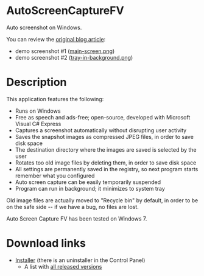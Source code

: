 # AutoScreenCaptureFV
Auto screenshot on Windows.

You can review the [original blog article](http://blog.famzah.net/2012/04/08/auto-screenshot-on-windows/):
- demo screenshot #1 ([main-screen.png](https://famzah.files.wordpress.com/2012/04/main-screen.png))
- demo screenshot #2 ([tray-in-background.png](https://famzah.files.wordpress.com/2012/04/tray-in-background.png))

# Description

This application features the following:
- Runs on Windows
- Free as speech and ads-free; open-source, developed with Microsoft Visual C# Express
- Captures a screenshot automatically without disrupting user activity
- Saves the snapshot images as compressed JPEG files, in order to save disk space
- The destination directory where the images are saved is selected by the user
- Rotates too old image files by deleting them, in order to save disk space
- All settings are permanently saved in the registry, so next program starts remember what you configured
- Auto screen capture can be easily temporarily suspended
- Program can run in background; it minimizes to system tray

Old image files are actually moved to "Recycle bin" by default, in order to be on the safe side -- if we have a bug, no files are lost.

Auto Screen Capture FV has been tested on Windows 7.

# Download links

- [Installer](http://famzah.net/download/AutoScreenCaptureFV/AutoScreenCaptureFV-latest.rar) (there is an uninstaller in the Control Panel)
   - A list with [all released versions](http://famzah.net/download/AutoScreenCaptureFV/)
